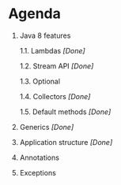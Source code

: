 # Agenda

1. Java 8 features

    1.1. Lambdas *[Done]*

    1.2. Stream API *[Done]*
    
    1.3. Optional
    
    1.4. Collectors *[Done]*
    
    1.5. Default methods *[Done]*
2. Generics *[Done]*
3. Application structure *[Done]*
4. Annotations
5. Exceptions